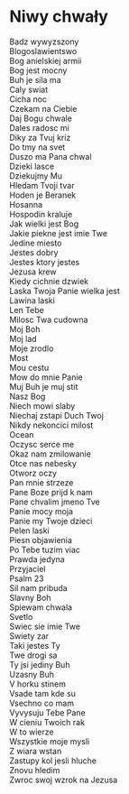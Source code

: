 # Niwy chwały

Badz wywyzszony\
Blogoslawientswo\
Bog anielskiej armii\
Bog jest mocny\
Buh je sila ma\
Caly swiat\
Cicha noc\
Czekam na Ciebie\
Daj Bogu chwale\
Dales radosc mi\
Diky za Tvuj kriz\
Do tmy na svet\
Duszo ma Pana chwal\
Dzieki lasce\
Dziekujmy Mu\
Hledam Tvoji tvar\
Hoden je Beranek\
Hosanna\
Hospodin kraluje\
Jak wielki jest Bog\
Jakie piekne jest imie Twe\
Jedine miesto\
Jestes dobry\
Jestes ktory jestes\
Jezusa krew\
Kiedy cichnie dzwiek\
Laska Twoja Panie wielka jest\
Lawina laski\
Len Tebe\
Milosc Twa cudowna\
Moj Boh\
Moj lad\
Moje zrodlo\
Most\
Mou cestu\
Mow do mnie Panie\
Muj Buh je muj stit\
Nasz Bog\
Niech mowi slaby\
Niechaj zstapi Duch Twoj\
Nikdy nekoncici milost\
Ocean\
Oczysc serce me\
Okaz nam zmilowanie\
Otce nas nebesky\
Otworz oczy\
Pan mnie strzeze\
Pane Boze prijd k nam\
Pane chvalim jmeno Tve\
Panie mocy moja\
Panie my Twoje dzieci\
Pelen laski\
Piesn objawienia\
Po Tebe tuzim viac\
Prawda jedyna\
Przyjaciel\
Psalm 23\
Sil nam pribuda\
Slavny Boh\
Spiewam chwala\
Svetlo\
Swiec sie imie Twe\
Swiety zar\
Taki jestes Ty\
Twe drogi sa\
Ty jsi jediny Buh\
Uzasny Buh\
V horku stinem\
Vsade tam kde su\
Vsechno co mam\
Vyvysuju Tebe Pane\
W cieniu Twoich rak\
W to wierze\
Wszystkie moje mysli\
Z wiara wstan\
Zastupy kol jesli hluche\
Znovu hledim\
Zwroc swoj wzrok na Jezusa
